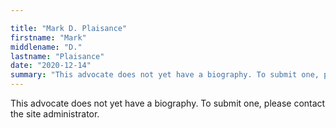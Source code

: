 ```yaml
---

title: "Mark D. Plaisance"
firstname: "Mark"
middlename: "D."
lastname: "Plaisance"
date: "2020-12-14"
summary: "This advocate does not yet have a biography. To submit one, please contact the site administrator."
---
```

This advocate does not yet have a biography. To submit one, please contact the site administrator.

